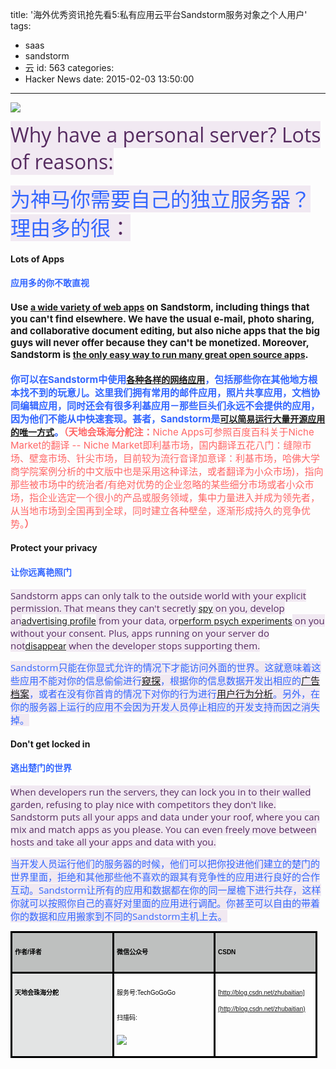 title: '海外优秀资讯抢先看5:私有应用云平台Sandstorm服务对象之个人用户'
tags:
  - saas
  - sandstorm
  - 云
id: 563
categories:
  - Hacker News
date: 2015-02-03 13:50:00
---

<div id="article_content" class="article_content">&#13;

![](http://img.blog.csdn.net/20150202003454788?watermark/2/text/aHR0cDovL2Jsb2cuY3Nkbi5uZXQvemh1YmFpdGlhbg==/font/5a6L5L2T/fontsize/400/fill/I0JBQkFCMA==/dissolve/70/gravity/SouthEast)

<span style="color: rgb(86, 43, 96); font-family: 'Open Sans', sans-serif; font-size: 32px; background-color: rgb(241, 233, 242);">Why have a personal server? Lots of reasons:</span>

<span style="font-family: 'Open Sans', sans-serif;"><span style="font-size: 32px; background-color: rgb(241, 233, 242);"><span style="color: rgb(51, 102, 255);">为神马你需要自己的独立服务器？理由多的很</span><span style="color: rgb(86, 43, 96);">：</span></span></span>
<div>
</div><div>

#### Lots of Apps

#### <span style="color: rgb(51, 102, 255);">应用多的你不敢直视</span>

#### <span style="font-size: 15px;">Use </span>[a wide variety of web apps](https://sandstorm.io/apps/)<span style="font-size: 15px;"> on Sandstorm, including things that you can't find elsewhere. We have the usual e-mail, photo sharing, and collaborative document editing, but also niche apps that the big guys will never offer because they can't be monetized. Moreover, Sandstorm is </span>[the only easy way to run many great open source apps](https://blog.sandstorm.io/news/2014-07-21-open-source-web-apps-require-federated-hosting.html)<span style="font-size: 15px;">.</span>

#### <span style="color: rgb(51, 102, 255); font-size: 15px; text-indent: 28px;">你可以在Sandstorm中使用</span>[各种各样的网络应用](https://sandstorm.io/apps/)<span style="color: rgb(51, 102, 255); font-size: 15px; text-indent: 28px;">，包括那些你在其他地方根本找不到的玩意儿。这里我们拥有常用的邮件应用，照片共享应用，文档协同编辑应用，同时还会有很多利基应用－那些巨头们永远不会提供的应用，因为他们不能从中快速套现。甚者，Sandstorm是</span>[可以简易运行大量开源应用的唯一方式](https://blog.sandstorm.io/news/2014-07-21-open-source-web-apps-require-federated-hosting.html)<span style="font-size: 15px; text-indent: 28px;"><span style="color: rgb(51, 102, 255);">。</span><span style="color: rgb(255, 102, 102);">（天地会珠海分舵注：</span></span><span style="color: rgb(255, 102, 102);"><span style="font-size: 15px; text-indent: 28px; font-weight: normal;">Niche Apps可参照百度百科关于Niche Market的翻译 -- Niche Market即利基市场，国内翻译五花八门：缝隙市场、壁龛市场、针尖市场，目前较为流行音译加意译：利基市场，哈佛大学商学院案例分析的中文版中也是采用这种译法，或者翻译为小众市场)，指向那些被市场中的统治者/有绝对优势的企业忽略的某些细分市场或者小众市场，指企业选定一个很小的产品或服务领域，集中力量进入并成为领先者，从当地市场到全国再到全球，同时建立各种壁垒，逐渐形成持久的竞争优势。</span><span style="font-size: 15px; text-indent: 28px;">）</span></span>
</div><div>
</div>

#### Protect your privacy

#### <span style="color: rgb(51, 102, 255);">让你远离艳照门</span>

<span style="color: rgb(86, 43, 96); font-family: 'Open Sans', sans-serif; font-size: 15px; background-color: rgb(241, 233, 242);">Sandstorm apps can only talk to the outside world with your explicit permission. That means they can't secretly </span>[spy](http://news.cnet.com/8301-10805_3-57620658-75/microsoft-sniffed-bloggers-hotmail-account-to-trace-leak/)<span style="color: rgb(86, 43, 96); font-family: 'Open Sans', sans-serif; font-size: 15px; background-color: rgb(241, 233, 242);"> on you, develop an</span>[advertising profile](https://www.google.com/settings/ads)<span style="color: rgb(86, 43, 96); font-family: 'Open Sans', sans-serif; font-size: 15px; background-color: rgb(241, 233, 242);"> from your data, or</span>[perform psych experiments](http://www.nytimes.com/2014/06/30/technology/facebook-tinkers-with-users-emotions-in-news-feed-experiment-stirring-outcry.html?_r=0)<span style="color: rgb(86, 43, 96); font-family: 'Open Sans', sans-serif; font-size: 15px; background-color: rgb(241, 233, 242);"> on you without your consent. Plus, apps running on your server do not</span>[disappear](http://reader.google.com/)<span style="color: rgb(86, 43, 96); font-family: 'Open Sans', sans-serif; font-size: 15px; background-color: rgb(241, 233, 242);"> when the developer stops supporting them.</span>

<span style="font-family: 'Open Sans', sans-serif; font-size: 15px; background-color: rgb(241, 233, 242);"><span style="color: rgb(51, 102, 255);">Sandstorm只能在你显式允许的情况下才能访问外面的世界。这就意味着这些应用不能对你的信息偷偷进行[窥探](http://news.cnet.com/8301-10805_3-57620658-75/microsoft-sniffed-bloggers-hotmail-account-to-trace-leak/)，根据你的信息数据开发出相应的[广告档案](https://www.google.com/settings/ads)，或者在没有你首肯的情况下对你的行为进行[用户行为分析](http://www.nytimes.com/2014/06/30/technology/facebook-tinkers-with-users-emotions-in-news-feed-experiment-stirring-outcry.html?_r=0)。另外，在你的服务器上运行的应用不会因为开发人员停止相应的开发支持而因之消失掉。</span></span>

<span style="color: rgb(86, 43, 96); font-family: 'Open Sans', sans-serif; font-size: 15px; background-color: rgb(241, 233, 242);">
</span>

#### Don't get locked in

#### <span style="color: rgb(51, 102, 255);">逃出楚门的世界</span>

<span style="color: rgb(86, 43, 96); font-family: 'Open Sans', sans-serif; font-size: 15px; background-color: rgb(241, 233, 242);">When developers run the servers, they can lock you in to their walled garden, refusing to play nice with competitors they don't like. Sandstorm puts all your apps and data under </span><span style="color: rgb(86, 43, 96); font-family: 'Open Sans', sans-serif; font-size: 15px; background-color: rgb(241, 233, 242);">your</span><span style="color: rgb(86, 43, 96); font-family: 'Open Sans', sans-serif; font-size: 15px; background-color: rgb(241, 233, 242);"> roof, where you can mix and match apps as you please. You can even freely move between hosts and take all your apps and data with you.</span>

<span style="font-family: 'Open Sans', sans-serif; font-size: 15px; background-color: rgb(241, 233, 242);"><span style="color: rgb(51, 102, 255);">当开发人员运行他们的服务器的时候，他们可以把你投进他们建立的楚门的世界里面，拒绝和其他那些他不喜欢的跟其有竞争性的应用进行良好的合作互动。Sandstorm让所有的应用和数据都在你的同一屋檐下进行共存，这样你就可以按照你自己的喜好对里面的应用进行调配。你甚至可以自由的带着你的数据和应用搬家到不同的Sandstorm主机上去。</span></span>

<span style="color: rgb(86, 43, 96); font-family: 'Open Sans', sans-serif; font-size: 15px; background-color: rgb(241, 233, 242);">
</span>
<table cellspacing="0" cellpadding="0" class="  " style="color: rgb(54, 46, 43); font-family: Arial; font-size: 14px; line-height: 26px; border-collapse: collapse;"><tbody><tr><td valign="top" style="border-style: solid; border-color: rgb(0, 0, 0); width: 152px; height: 13px; padding: 4px; background-color: rgb(190, 192, 191);">

<span style="color: rgb(0, 0, 0); font-stretch: normal; font-size: 10px; font-family: 'Heiti SC Light'; letter-spacing: 0px;">**作者**</span><span style="color: rgb(0, 0, 0); font-stretch: normal; font-size: 10px; font-family: Helvetica; letter-spacing: 0px;">**/**</span><span style="color: rgb(0, 0, 0); font-stretch: normal; font-size: 10px; font-family: 'Heiti SC Light'; letter-spacing: 0px;">**译者**</span>
</td><td valign="top" style="border-style: solid; border-color: rgb(0, 0, 0); width: 151px; height: 13px; padding: 4px; background-color: rgb(190, 192, 191);">

<span style="color: rgb(0, 0, 0); font-stretch: normal; font-size: 10px; font-family: 'Heiti SC Light'; letter-spacing: 0px;">**微信公众号**</span>
</td><td valign="top" style="border-style: solid; border-color: rgb(0, 0, 0); width: 152px; height: 13px; padding: 4px; background-color: rgb(190, 192, 191);">

<span style="color: rgb(0, 0, 0); font-stretch: normal; font-size: 10px; font-family: Helvetica; letter-spacing: 0px;">**CSDN**</span>
</td></tr><tr><td valign="top" style="border-style: solid; border-color: rgb(0, 0, 0); width: 152px; height: 36px; padding: 4px; background-color: rgb(227, 228, 228);">

<span style="color: rgb(0, 0, 0); font-stretch: normal; font-size: 10px; font-family: 'Heiti SC Light'; letter-spacing: 0px;">**天地会珠海分舵**</span>
</td><td valign="top" style="border-style: solid; border-color: rgb(0, 0, 0); width: 151px; height: 36px; padding: 4px;">

<span style="color: rgb(0, 0, 0); font-stretch: normal; font-size: 10px; font-family: 'Heiti SC Light'; letter-spacing: 0px;">服务号</span><span style="color: rgb(0, 0, 0); font-stretch: normal; font-size: 10px; font-family: Helvetica; letter-spacing: 0px;">:TechGoGoGo</span>

<span style="color: rgb(0, 0, 0); font-stretch: normal; font-size: 10px; font-family: 'Heiti SC Light'; letter-spacing: 0px;">扫描码</span><span style="color: rgb(0, 0, 0); font-stretch: normal; font-size: 10px; font-family: Helvetica; letter-spacing: 0px;">:</span>

![](http://mmbiz.qpic.cn/mmbiz/KYJTqcL56vuJuQArNAk7nsLW8hpxia6kjor2IEvib9RAQTEzzEPa4UngfjpT1GKIIKCnb7ib0IViaWEV7VFFiaAkkjg/640?tp=webp)

</td><td valign="top" style="border-style: solid; border-color: rgb(0, 0, 0); width: 152px; height: 36px; padding: 4px;">

<span style="color: rgb(0, 0, 0); font-stretch: normal; font-size: 10px; font-family: Helvetica; letter-spacing: 0px;"><u>[http://blog.csdn.net/zhubaitian](http://blog.csdn.net/zhubaitian)</u></span>
</td></tr></tbody></table></div>